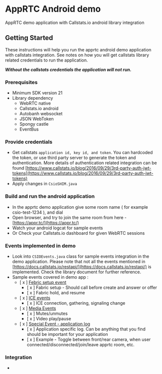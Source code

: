 # AppRTC Android demo 

AppRTC demo application with Callstats.io android library integration

## Getting Started

These instructions will help you run the apprtc android demo application with callstats integration. See notes on how you will get
callstats library related credentials to run the application. 

***Without the callstats credentials the application will not run.***

### Prerequisites

- Minimum SDK version 21
- Library dependency 
    - WebRTC native 
    - Callstats.io android 
    - Autobanh websocket
    - JSON WebToken
    - Spongy castle
    - EventBus
 
### Provide credentials

- Get callstats ``` application id, key id, and token ```. You can hardcoded the token, or use third party server to generate the token and authentication. More 
details of authentication related integration can be found [https://www.callstats.io/blog/2016/09/29/3rd-party-auth-jwt-tokens](https://www.callstats.io/blog/2016/09/29/3rd-party-auth-jwt-tokens) 
- Apply changes in ```CsioSHIM.java```

### Build and run the android application 

- In the apprtc demo application give some room name ( for example csio-test-1234 ), and dial
- Open browser, and try to join the same room from here - [https://appr.tc/](https://appr.tc/)
- Watch your android logcat for sample events
- Or Check your Callstats.io dashboard for given WebRTC sessions


### Events implemented in demo
- Look into ```CSIOEvents.java``` class for sample events integration in the demo application. Please note that not all the events mentioned in [https://docs.callstats.io/restapi/](https://docs.callstats.io/restapi/) is implemented. Check the library document for further reference.
- Sample events covered in demo app :
    - [ x ] [Febric setup event ](https://docs.callstats.io/restapi/#tag/Fabric-Events)
        - [ x ] Fabric setup - Should call before create and answer or offer
        - [ x ] Fabric hold, and resume
    - [ x ] [ICE events ](https://docs.callstats.io/restapi/#tag/ICE-Events)
        - [ x ] ICE connection, gathering, signaling change
    - [ x ] [Media Events](https://docs.callstats.io/restapi/#tag/Media-Events)
        - [ x ] Mutes/unmutes
        - [ x ] Video play/pause
    - [ x ] [Special Event - application log ](https://docs.callstats.io/restapi/#tag/special-events)
        - [ x ] Application specific log. Can be anything that you find should be important for your application
        - [ x ] Example - Toggle between front/rear camera, when user connected/disconnected/join/leave apprtc room, etc.
        
        
### Integration
- 
    
 